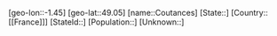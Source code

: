 ﻿---
location: [49.05,-1.45]
type: City
tags:
- geo/City


SpocWebEntityId: 29665
isDeleted: false
confidential: public

---
[geo-lon::-1.45]
[geo-lat::49.05]
[name::Coutances]
[State::]
[Country::[[France]]]
[StateId::]
[Population::]
[Unknown::]

